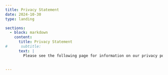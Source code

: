 ```yaml
---
title: Privacy Statement
date: 2024-10-30
type: landing

sections:
  - block: markdown
    content:
      title: Privacy Statement
#      subtitle: 
      text: |
        Please see the following page for information on our privacy policy: https://base4nfdi.de/privacy-policy
        

---
```

